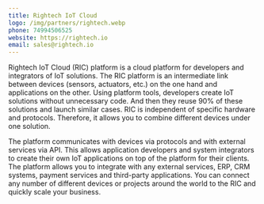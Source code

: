 ```yaml
---
title: Rightech IoT Cloud
logo: /img/partners/rightech.webp
phone: 74994506525
website: https://rightech.io
email: sales@rightech.io
---
```


Rightech IoT Cloud (RIC) platform is a cloud platform for developers and integrators of IoT solutions. The RIC platform is an intermediate link between devices (sensors, actuators, etc.) on the one hand and applications on the other. Using platform tools, developers create IoT solutions without unnecessary code. And then they reuse 90% of these solutions and launch similar cases. RIC is independent of specific hardware and protocols. Therefore, it allows you to combine different devices under one solution.


The platform communicates with devices via protocols and with external services via API. This allows application developers and system integrators to create their own IoT applications on top of the platform for their clients.
The platform allows you to integrate with any external services, ERP, CRM systems, payment services and third-party applications.
You can connect any number of different devices or projects around the world to the RIC and quickly scale your business.
